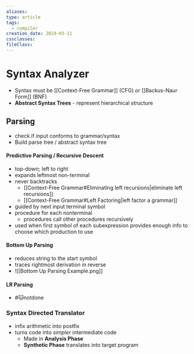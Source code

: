 ```yaml
---
aliases: 
type: article
tags:
  - compiler
creation_date: 2024-03-11
cssclasses: 
fileClass:
---
```

# Syntax Analyzer
- Syntax must be [[Context-Free Grammar]] (CFG) or [[Backus-Naur Form]] (BNF)
- **Abstract Syntax Trees** - represent hierarchical structure
## Parsing
- check if input conforms to grammar/syntax
- Build parse tree / abstract syntax tree
#### Predictive Parsing / Recursive Descent
- top-down; left to right
- expands leftmost non-terminal
- never backtracks
	- [[Context-Free Grammar#Eliminating left recursions|eliminate left recursions]]
	- [[Context-Free Grammar#Left Factoring|left factor a grammar]]
- guided by next input terminal symbol
- procedure for each nonterminal
	- procedures call other procedures recursively
- used when first symbol of each subexpression provides enough info to choose which production to use
#### Bottom Up Parsing
- reduces string to the start symbol
- traces rightmost derivation in reverse
- ![[Bottom Up Parsing Example.png]]
#### LR Parsing
- #🐱notdone 
### Syntax Directed Translator
- infix arithmetic into postfix
- turns code into *simpler* intermediate code
	- Made in **Analysis Phase**
	- **Synthetic Phase** translates into target program
